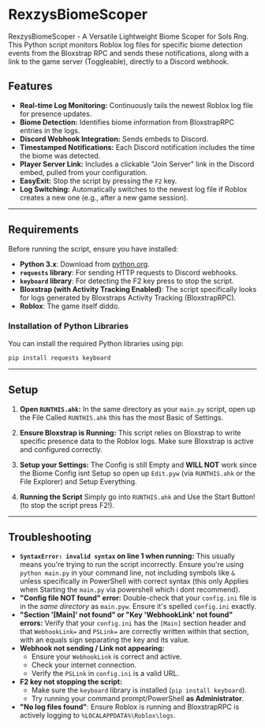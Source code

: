 # RexzysBiomeScoper
RexzysBiomeScoper - A Versatile Lightweight Biome Scoper for Sols Rng.
This Python script monitors Roblox log files for specific biome detection events from the Bloxstrap RPC and sends these notifications, along with a link to the game server (Toggleable), directly to a Discord webhook.

## Features

* **Real-time Log Monitoring:** Continuously tails the newest Roblox log file for presence updates.
* **Biome Detection:** Identifies biome information from BloxstrapRPC entries in the logs.
* **Discord Webhook Integration:** Sends embeds to Discord.
* **Timestamped Notifications:** Each Discord notification includes the time the biome was detected.
* **Player Server Link:** Includes a clickable "Join Server" link in the Discord embed, pulled from your configuration.
* **EasyExit:** Stop the script by pressing the `F2` key.
* **Log Switching:** Automatically switches to the newest log file if Roblox creates a new one (e.g., after a new game session).

---

## Requirements

Before running the script, ensure you have installed:

* **Python 3.x**: Download from [python.org](https://www.python.org/downloads/).
* **`requests` library**: For sending HTTP requests to Discord webhooks.
* **`keyboard` library**: For detecting the F2 key press to stop the script.
* **Bloxstrap (with Activity Tracking Enabled)**: The script specifically looks for logs generated by Bloxstraps Activity Tracking (BloxstrapRPC).
* **Roblox**: The game itself diddo.

### Installation of Python Libraries

You can install the required Python libraries using pip:

```bash
pip install requests keyboard
```

---

## Setup

1.  **Open `RUNTHIS.ahk`:**
    In the same directory as your `main.py` script, open up the File Called `RUNTHIS.ahk` this has the most Basic of Settings.

2.  **Ensure Bloxstrap is Running:**
    This script relies on Bloxstrap to write specific presence data to the Roblox logs. Make sure Bloxstrap is active and configured correctly.

3. **Setup your Settings:**
    The Config is still Empty and **WILL NOT** work since the Biome Config isnt Setup so open up `Edit.pyw` (via `RUNTHIS.ahk` or the File Explorer) and Setup Everything.

4. **Running the Script**
    Simply go into `RUNTHIS.ahk` and Use the Start Button! (to stop the script press F2!).

---

## Troubleshooting

* **`SyntaxError: invalid syntax` on line 1 when running:** This usually means you're trying to run the script incorrectly. Ensure you're using `python main.py` in your command line, not including symbols like `&` unless specifically in PowerShell with correct syntax (this only Applies when Starting the `main.py` via powershell which i dont recommend).
* **"Config file NOT found" error:** Double-check that your `config.ini` file is in the *same directory* as `main.pyw`. Ensure it's spelled `config.ini` exactly.
* **"Section '[Main]' not found" or "Key 'WebhookLink' not found" errors:** Verify that your `config.ini` has the `[Main]` section header and that `WebhookLink=` and `PSLink=` are correctly written within that section, with an equals sign separating the key and its value.
* **Webhook not sending / Link not appearing:**
    * Ensure your `WebhookLink` is correct and active.
    * Check your internet connection.
    * Verify the `PSLink` in `config.ini` is a valid URL.
* **F2 key not stopping the script:**
    * Make sure the `keyboard` library is installed (`pip install keyboard`).
    * Try running your command prompt/PowerShell **as Administrator**.
* **"No log files found"**: Ensure Roblox is running and BloxstrapRPC is actively logging to `%LOCALAPPDATA%\Roblox\logs`.
